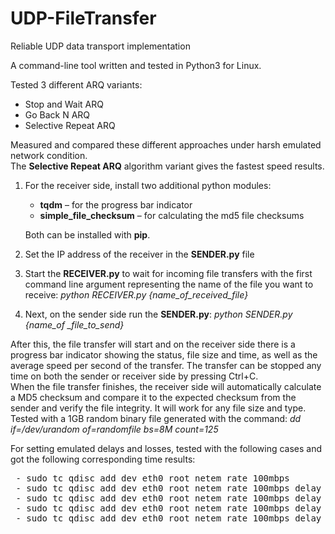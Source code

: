 # UDP-FileTransfer
Reliable UDP data transport implementation
 
A command-line tool written and tested in Python3 for Linux.

Tested 3 different ARQ variants: 
 - Stop and Wait ARQ 
 - Go Back N ARQ 
 - Selective Repeat ARQ 
 
Measured and compared these different approaches under harsh emulated network condition. <br> The <b>Selective Repeat ARQ</b> algorithm variant gives the fastest speed results.

1. For the receiver side, install two additional python modules:
    - <b>tqdm</b> – for the progress bar indicator 
    - <b>simple_file_checksum</b> – for calculating the md5 file checksums
   
   Both can be installed with <b>pip</b>.
2. Set the IP address of the receiver in the <b>SENDER.py</b> file

3. Start the <b>RECEIVER.py</b> to wait for incoming file transfers with the first command line argument representing the name of the file you want to receive:
 <i>python RECEIVER.py {name_of_received_file}</i>
 
4. Next, on the sender side run the <b>SENDER.py</b>: <i>python SENDER.py {name_of _file_to_send}</i>

After this, the file transfer will start and on the receiver side there is a progress bar indicator showing the status, file size and time, as well as the average speed per second of the transfer. The transfer can be stopped any time on both the sender or receiver side by pressing Ctrl+C.
<br>When the file transfer finishes, the receiver side will automatically calculate a MD5 checksum and compare it to the expected checksum from the sender and verify the file integrity. It will work for any file size and type.
Tested with a 1GB random binary file generated with the command:
<i>dd if=/dev/urandom of=randomfile bs=8M count=125</i>

For setting emulated delays and losses, tested with the following cases and got the following corresponding time results:

<pre>
 - sudo tc qdisc add dev eth0 root netem rate 100mbps                      - 1min:34sec
 - sudo tc qdisc add dev eth0 root netem rate 100mbps delay 5ms loss 1%    - 2min:2sec
 - sudo tc qdisc add dev eth0 root netem rate 100mbps delay 5ms loss 10%   - 2min:16sec
 - sudo tc qdisc add dev eth0 root netem rate 100mbps delay 50ms loss 10%  - 4min:17sec
 - sudo tc qdisc add dev eth0 root netem rate 100mbps delay 500ms loss 1%  - 20min:58sec
 </pre>
 
